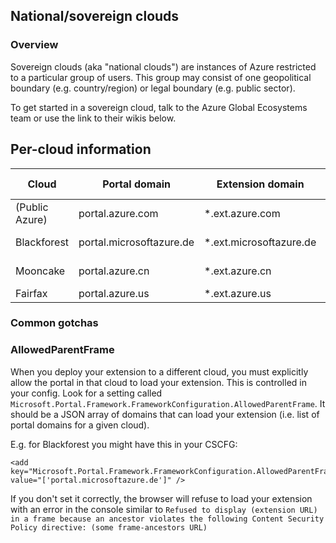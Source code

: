 <properties pageTitle="Deployments" description="Deployments" services="portalfx" documentationCenter="portalfx" authors="flanakin,spaoliello" />

<a name="national-sovereign-clouds"></a>
## National/sovereign clouds
<a name="national-sovereign-clouds-overview"></a>
### Overview

Sovereign clouds (aka "national clouds") are instances of Azure restricted to a particular group of users. This group may consist of one geopolitical boundary (e.g. country/region) or legal boundary (e.g. public sector).

To get started in a sovereign cloud, talk to the Azure Global Ecosystems team or use the link to their wikis below.

<a name="per-cloud-information"></a>
## Per-cloud information

| Cloud          | Portal domain            | Extension domain        | More information |
|----------------|--------------------------|-------------------------|------------------|
| (Public Azure) | portal.azure.com         | *.ext.azure.com         |       (N/A)      |
| Blackforest    | portal.microsoftazure.de | *.ext.microsoftazure.de | [Blackforest wiki](https://aka.ms/blackforest) |
| Mooncake       | portal.azure.cn          | *.ext.azure.cn          | [Mooncake wiki](https://aka.ms/mooncake/)    |
| Fairfax        | portal.azure.us          | *.ext.azure.us          | [Fairfax wiki](https://aka.ms/fairfax/)     |


<a name="per-cloud-information-common-gotchas"></a>
### Common gotchas

<a name="per-cloud-information-allowedparentframe"></a>
### AllowedParentFrame
When you deploy your extension to a different cloud, you must explicitly allow the portal in that cloud to load your extension.
This is controlled in your config. Look for a setting called `Microsoft.Portal.Framework.FrameworkConfiguration.AllowedParentFrame`. It should be a JSON array of domains that can load your extension (i.e. list of portal domains for a given cloud).

E.g. for Blackforest you might have this in your CSCFG:
```
<add key="Microsoft.Portal.Framework.FrameworkConfiguration.AllowedParentFrame" value="['portal.microsoftazure.de']" />
```

If you don't set it correctly, the browser will refuse to load your extension with an error in the console similar to `Refused to display (extension URL) in a frame because an ancestor violates the following Content Security Policy directive: (some frame-ancestors URL)`
